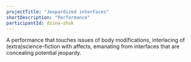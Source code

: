 ```yaml
---
projectTitle: "Jeopardized interfaces"
shortDescription: "Performance"
participantId: dzina-zhuk
---
```


A performance that touches issues of body modifications, interlacing of (extra)science-fiction with affects, emanating from interfaces that are concealing potential jeopardy.
